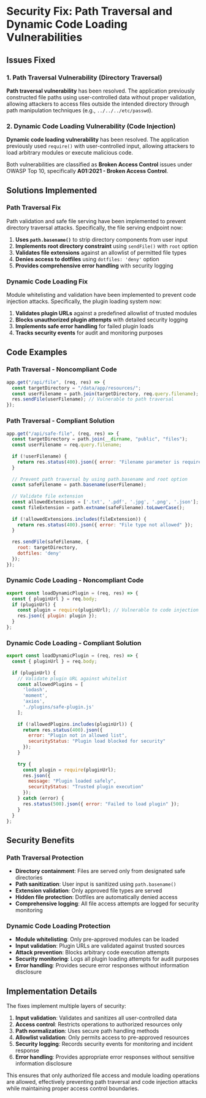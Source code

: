 # Security Fix: Path Traversal and Dynamic Code Loading Vulnerabilities

## Issues Fixed

### 1. Path Traversal Vulnerability (Directory Traversal)
**Path traversal vulnerability** has been resolved. The application previously constructed file paths using user-controlled data without proper validation, allowing attackers to access files outside the intended directory through path manipulation techniques (e.g., `../../../etc/passwd`).

### 2. Dynamic Code Loading Vulnerability (Code Injection)
**Dynamic code loading vulnerability** has been resolved. The application previously used `require()` with user-controlled input, allowing attackers to load arbitrary modules or execute malicious code.

Both vulnerabilities are classified as **Broken Access Control** issues under OWASP Top 10, specifically **A01:2021 - Broken Access Control**.

## Solutions Implemented

### Path Traversal Fix
Path validation and safe file serving have been implemented to prevent directory traversal attacks. Specifically, the file serving endpoint now:

1. **Uses `path.basename()`** to strip directory components from user input
2. **Implements root directory constraint** using `sendFile()` with `root` option
3. **Validates file extensions** against an allowlist of permitted file types
4. **Denies access to dotfiles** using `dotfiles: 'deny'` option
5. **Provides comprehensive error handling** with security logging

### Dynamic Code Loading Fix
Module whitelisting and validation have been implemented to prevent code injection attacks. Specifically, the plugin loading system now:

1. **Validates plugin URLs** against a predefined allowlist of trusted modules
2. **Blocks unauthorized plugin attempts** with detailed security logging
3. **Implements safe error handling** for failed plugin loads
4. **Tracks security events** for audit and monitoring purposes

## Code Examples

### Path Traversal - Noncompliant Code
```javascript
app.get("/api/file", (req, res) => {
  const targetDirectory = "/data/app/resources/";
  const userFilename = path.join(targetDirectory, req.query.filename);
  res.sendFile(userFilename); // Vulnerable to path traversal
});
```

### Path Traversal - Compliant Solution
```javascript
app.get("/api/safe-file", (req, res) => {
  const targetDirectory = path.join(__dirname, "public", "files");
  const userFilename = req.query.filename;
  
  if (!userFilename) {
    return res.status(400).json({ error: "Filename parameter is required" });
  }
  
  // Prevent path traversal by using path.basename and root option
  const safeFilename = path.basename(userFilename);
  
  // Validate file extension
  const allowedExtensions = ['.txt', '.pdf', '.jpg', '.png', '.json'];
  const fileExtension = path.extname(safeFilename).toLowerCase();
  
  if (!allowedExtensions.includes(fileExtension)) {
    return res.status(400).json({ error: "File type not allowed" });
  }
  
  res.sendFile(safeFilename, { 
    root: targetDirectory,
    dotfiles: 'deny'
  });
});
```

### Dynamic Code Loading - Noncompliant Code
```javascript
export const loadDynamicPlugin = (req, res) => {
  const { pluginUrl } = req.body;
  if (pluginUrl) {
    const plugin = require(pluginUrl); // Vulnerable to code injection
    res.json({ plugin: plugin });
  }
};
```

### Dynamic Code Loading - Compliant Solution
```javascript
export const loadDynamicPlugin = (req, res) => {
  const { pluginUrl } = req.body;
  
  if (pluginUrl) {
    // Validate plugin URL against whitelist
    const allowedPlugins = [
      'lodash',
      'moment', 
      'axios',
      './plugins/safe-plugin.js'
    ];
    
    if (!allowedPlugins.includes(pluginUrl)) {
      return res.status(400).json({
        error: "Plugin not in allowed list",
        securityStatus: "Plugin load blocked for security"
      });
    }
    
    try {
      const plugin = require(pluginUrl);
      res.json({ 
        message: "Plugin loaded safely",
        securityStatus: "Trusted plugin execution"
      });
    } catch (error) {
      res.status(500).json({ error: "Failed to load plugin" });
    }
  }
};
```

## Security Benefits

### Path Traversal Protection
- **Directory containment**: Files are served only from designated safe directories
- **Path sanitization**: User input is sanitized using `path.basename()`
- **Extension validation**: Only approved file types are served
- **Hidden file protection**: Dotfiles are automatically denied access
- **Comprehensive logging**: All file access attempts are logged for security monitoring

### Dynamic Code Loading Protection
- **Module whitelisting**: Only pre-approved modules can be loaded
- **Input validation**: Plugin URLs are validated against trusted sources
- **Attack prevention**: Blocks arbitrary code execution attempts
- **Security monitoring**: Logs all plugin loading attempts for audit purposes
- **Error handling**: Provides secure error responses without information disclosure

## Implementation Details

The fixes implement multiple layers of security:

1. **Input validation**: Validates and sanitizes all user-controlled data
2. **Access control**: Restricts operations to authorized resources only
3. **Path normalization**: Uses secure path handling methods
4. **Allowlist validation**: Only permits access to pre-approved resources
5. **Security logging**: Records security events for monitoring and incident response
6. **Error handling**: Provides appropriate error responses without sensitive information disclosure

This ensures that only authorized file access and module loading operations are allowed, effectively preventing path traversal and code injection attacks while maintaining proper access control boundaries.